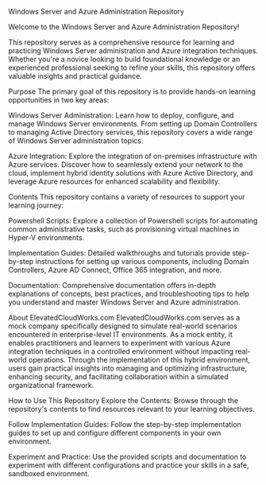 Windows Server and Azure Administration Repository

Welcome to the Windows Server and Azure Administration Repository!

This repository serves as a comprehensive resource for learning and practicing Windows Server administration and Azure integration techniques. Whether you're a novice looking to build foundational knowledge or an experienced professional seeking to refine your skills, this repository offers valuable insights and practical guidance.

Purpose
The primary goal of this repository is to provide hands-on learning opportunities in two key areas:

Windows Server Administration: Learn how to deploy, configure, and manage Windows Server environments. From setting up Domain Controllers to managing Active Directory services, this repository covers a wide range of Windows Server administration topics.

Azure Integration: Explore the integration of on-premises infrastructure with Azure services. Discover how to seamlessly extend your network to the cloud, implement hybrid identity solutions with Azure Active Directory, and leverage Azure resources for enhanced scalability and flexibility.

Contents
This repository contains a variety of resources to support your learning journey:

Powershell Scripts: Explore a collection of Powershell scripts for automating common administrative tasks, such as provisioning virtual machines in Hyper-V environments.

Implementation Guides: Detailed walkthroughs and tutorials provide step-by-step instructions for setting up various components, including Domain Controllers, Azure AD Connect, Office 365 integration, and more.

Documentation: Comprehensive documentation offers in-depth explanations of concepts, best practices, and troubleshooting tips to help you understand and master Windows Server and Azure administration.

About ElevatedCloudWorks.com
ElevatedCloudWorks.com serves as a mock company specifically designed to simulate real-world scenarios encountered in enterprise-level IT environments. As a mock entity, it enables practitioners and learners to experiment with various Azure integration techniques in a controlled environment without impacting real-world operations. Through the implementation of this hybrid environment, users gain practical insights into managing and optimizing infrastructure, enhancing security, and facilitating collaboration within a simulated organizational framework.

How to Use This Repository
Explore the Contents: Browse through the repository's contents to find resources relevant to your learning objectives.

Follow Implementation Guides: Follow the step-by-step implementation guides to set up and configure different components in your own environment.

Experiment and Practice: Use the provided scripts and documentation to experiment with different configurations and practice your skills in a safe, sandboxed environment.
